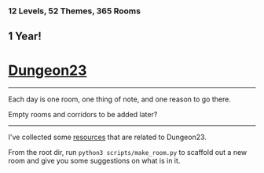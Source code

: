 ### 12 Levels, 52 Themes, 365 Rooms

## 1 Year!

# [Dungeon23](https://seanmccoy.substack.com/p/dungeon23)
---

Each day is one room, one thing of note, and one reason to go there. 

Empty rooms and corridors to be added later?

---

I've collected some [resources](Resource.md) that are related to Dungeon23.

From the root dir, run `python3 scripts/make_room.py` to scaffold out a new room and give you some suggestions on what is in it.